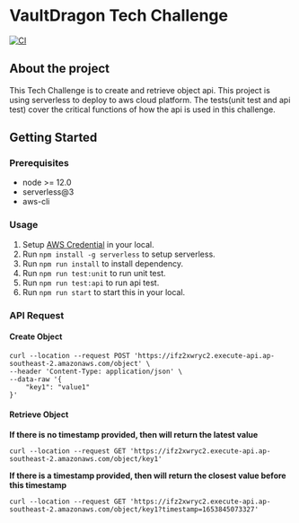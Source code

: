 # VaultDragon Tech Challenge

[![CI](https://github.com/fgcui1204/vault-dragon/actions/workflows/build-deploy.yml/badge.svg)](https://github.com/fgcui1204/vault-dragon/actions/workflows/build-deploy.yml)
## About the project

This Tech Challenge is to create and retrieve object api. 
This project is using serverless to deploy to aws cloud platform. 
The tests(unit test and api test) cover the critical functions of how the api is used in this challenge.


## Getting Started


### Prerequisites

- node >= 12.0
- serverless@3
- aws-cli


### Usage

1. Setup [AWS Credential](https://docs.aws.amazon.com/cli/latest/userguide/cli-configure-files.html) in your local.
2. Run `npm install -g serverless` to setup serverless. 
3. Run `npm run install` to install dependency.
4. Run `npm run test:unit` to run unit test.
5. Run `npm run test:api` to run api test.
6. Run `npm run start` to start this in your local.


### API Request

#### Create Object

```shell
curl --location --request POST 'https://ifz2xwryc2.execute-api.ap-southeast-2.amazonaws.com/object' \
--header 'Content-Type: application/json' \
--data-raw '{
    "key1": "value1"
}'
```

#### Retrieve Object

**If there is no timestamp provided, then will return the latest value**
```shell
curl --location --request GET 'https://ifz2xwryc2.execute-api.ap-southeast-2.amazonaws.com/object/key1'
```

**If there is a timestamp provided, then will return the closest value before this timestamp**
```shell
curl --location --request GET 'https://ifz2xwryc2.execute-api.ap-southeast-2.amazonaws.com/object/key1?timestamp=1653845073327'
```
